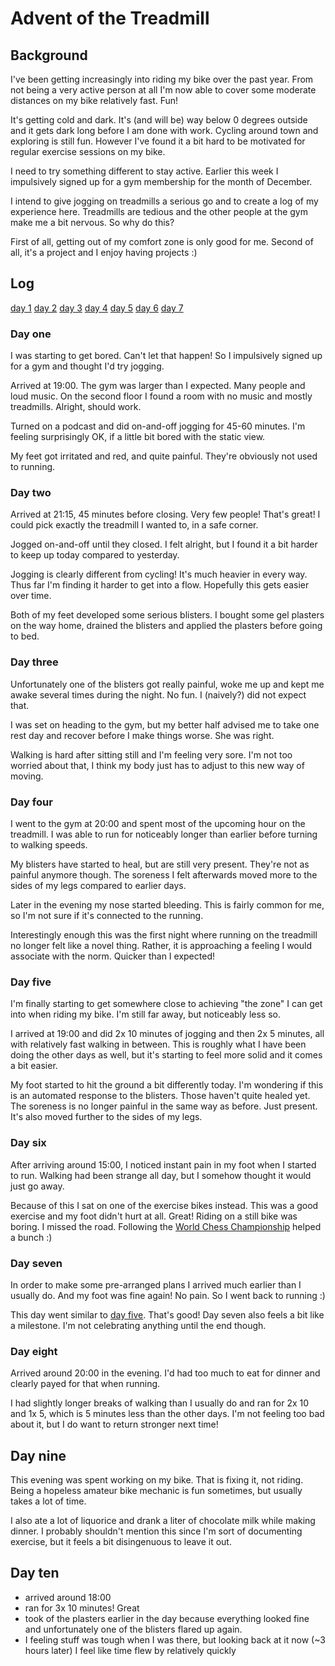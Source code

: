 # Advent of the Treadmill

## Background 
I've been getting increasingly into riding my bike over 
the past year. From not being a very active person at 
all I'm now able to cover some moderate distances on my 
bike relatively fast. Fun! 

It's getting cold and dark. It's (and will be) way 
below 0 degrees outside and it gets dark long before 
I am done with work. Cycling around town and exploring 
is still fun. However I've found it a bit hard to 
be motivated for regular exercise sessions on my bike. 

I need to try something different to stay active. 
Earlier this week I impulsively signed up for a gym 
membership for the month of December. 

I intend to give jogging on treadmills a serious go
and to create a log of my experience here. 
Treadmills are tedious and the other people at the 
gym make me a bit nervous. So why do this? 

First of all, getting out of my comfort zone is 
only good for me. Second of all, it's a project
and I enjoy having projects :) 



## Log 
[day 1](#day-one)
[day 2](#day-two)
[day 3](#day-three)
[day 4](#day-four)
[day 5](#day-five)
[day 6](#day-six)
[day 7](#day-seven)

### Day one 
I was starting to get bored. Can't let that happen!
So I impulsively signed up for a gym and thought I'd 
try jogging. 

Arrived at 19:00. The gym was larger than I expected.
Many people and loud music. On the second floor I 
found a room with no music and mostly treadmills.
Alright, should work. 

Turned on a podcast and did on-and-off jogging for 
45-60 minutes. I'm feeling surprisingly OK, if a 
little bit bored with the static view. 

My feet got irritated and red, and quite painful.
They're obviously not used to running.


### Day two 
Arrived at 21:15, 45 minutes before closing. 
Very few people! That's great! I could pick
exactly the treadmill I wanted to, in a safe 
corner. 

Jogged on-and-off until they closed. 
I felt alright, but I found it a bit harder to 
keep up today compared to yesterday.

Jogging is clearly different from cycling!
It's much heavier in every way. Thus far 
I'm finding it harder to get into a flow. 
Hopefully this gets easier over time. 

Both of my feet developed some serious blisters.
I bought some gel plasters on the way home, 
drained the blisters and applied the plasters 
before going to bed. 


### Day three 
Unfortunately one of the blisters got really painful, 
woke me up and kept me awake several times during the 
night. No fun. I (naively?) did not expect that. 

I was set on heading to the gym, but my better 
half advised me to take one rest day and recover before 
I make things worse. She was right. 

Walking is hard after sitting still and I'm feeling 
very sore. I'm not too worried about that, I think 
my body just has to adjust to this new way of moving. 


### Day four 
I went to the gym at 20:00 and spent most 
of the upcoming hour on the treadmill. I 
was able to run for noticeably longer than 
earlier before turning to walking speeds. 

My blisters have started to heal, but are 
still very present. They're not as painful
anymore though. The soreness I felt afterwards 
moved more to the sides of my legs compared 
to earlier days. 

Later in the evening my nose started 
bleeding. This is fairly common for me, so
I'm not sure if it's connected to the running.

Interestingly enough this was the first night
where running on the treadmill no longer felt 
like a novel thing. Rather, it is approaching 
a feeling I would associate with the norm. 
Quicker than I expected! 

### Day five 
I'm finally starting to get somewhere close 
to achieving "the zone" I can get into when
riding my bike. I'm still far away, but noticeably 
less so. 

I arrived at 19:00 and did 2x 10 minutes of 
jogging and then 2x 5 minutes, all with relatively 
fast walking in between. This is roughly what 
I have been doing the other days as well, but 
it's starting to feel more solid and it comes 
a bit easier. 

My foot started to hit the ground a bit differently 
today. I'm wondering if this is an automated 
response to the blisters. Those haven't quite 
healed yet. The soreness is no longer painful
in the same way as before. Just present. It's 
also moved further to the sides of my legs. 

### Day six
After arriving around 15:00, I noticed 
instant pain in my foot when I started to 
run. Walking had been strange all day, but 
I somehow thought it would just go away. 

Because of this I sat on one of the exercise 
bikes instead. This was a good exercise and 
my foot didn't hurt at all. Great! 
Riding on a still bike was boring. 
I missed the road. Following the [World 
Chess Championship](https://en.wikipedia.org/wiki/World_Chess_Championship_2021)
helped a bunch :) 

### Day seven
In order to make some pre-arranged plans I arrived 
much earlier than I usually do. And my foot was 
fine again! No pain. So I went back to running :) 

This day went similar to [day five](#day-five). That's 
good! Day seven also feels a bit like a milestone. 
I'm not celebrating anything until the end though.  

### Day eight 
Arrived around 20:00 in the evening. 
I'd had too much to eat for dinner and clearly 
payed for that when running. 

I had slightly longer breaks of walking than 
I usually do and ran for 2x 10 and 1x 5, which 
is 5 minutes less than the other days. 
I'm not feeling too bad about it, but I do 
want to return stronger next time!

## Day nine 
This evening was spent working on my bike.
That is fixing it, not riding. Being a hopeless amateur
bike mechanic is fun sometimes, but usually 
takes a lot of time. 

I also ate a lot of liquorice and drank a liter 
of chocolate milk while making dinner. 
I probably shouldn't mention this since I'm 
sort of documenting exercise, but it feels
a bit disingenuous to leave it out. 

## Day ten 
- arrived around 18:00 
- ran for 3x 10 minutes! Great 
- took of the plasters earlier in the day because everything 
looked fine and unfortunately one of the blisters flared up again.
- I feeling stuff was tough when I was there, but looking back at it now 
(~3 hours later) I feel like time flew by relatively quickly